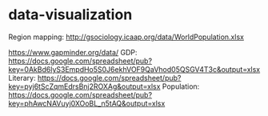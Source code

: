 # data-visualization

Region mapping: http://gsociology.icaap.org/data/WorldPopulation.xlsx

https://www.gapminder.org/data/
GDP: https://docs.google.com/spreadsheet/pub?key=0AkBd6lyS3EmpdHo5S0J6ekhVOF9QaVhod05QSGV4T3c&output=xlsx
Literary: https://docs.google.com/spreadsheet/pub?key=pyj6tScZqmEdrsBnj2ROXAg&output=xlsx
Population: https://docs.google.com/spreadsheet/pub?key=phAwcNAVuyj0XOoBL_n5tAQ&output=xlsx